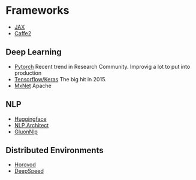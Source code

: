 # Frameworks

* [JAX]()
* [Caffe2]()

## Deep Learning

* [Pytorch](https://pytorch.org/)
Recent trend in Research Community. Improvig a lot to put into production
* [Tensorflow/Keras](https://www.tensorflow.org/)
The big hit in 2015.
* [MxNet](https://mxnet.apache.org/versions/1.6/) Apache

## NLP
* [Huggingface](https://huggingface.co/)
* [NLP Architect](https://github.com/NervanaSystems/nlp-architect)
* [GluonNlp](https://github.com/dmlc/gluon-nlp)

## Distributed Environments
* [Horovod](https://github.com/horovod/horovod)
* [DeepSpeed](https://github.com/microsoft/DeepSpeed)